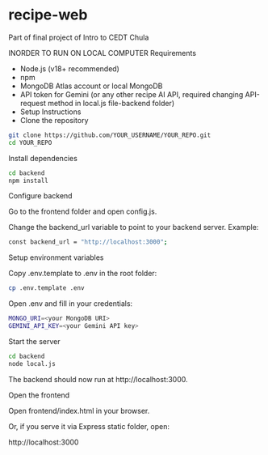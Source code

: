 # recipe-web
Part of final project of Intro to CEDT Chula

INORDER TO RUN ON LOCAL COMPUTER
Requirements

- Node.js (v18+ recommended)
- npm
- MongoDB Atlas account or local MongoDB
- API token for Gemini (or any other recipe AI API, required changing API-request method in local.js file-backend folder)
- Setup Instructions
- Clone the repository
  
```bash
git clone https://github.com/YOUR_USERNAME/YOUR_REPO.git
cd YOUR_REPO
```

Install dependencies

```bash
cd backend
npm install
```

Configure backend

Go to the frontend folder and open config.js.

Change the backend_url variable to point to your backend server.
Example:

```bash
const backend_url = "http://localhost:3000";
```

Setup environment variables

Copy .env.template to .env in the root folder:

```bash
cp .env.template .env
```

Open .env and fill in your credentials:

```bash
MONGO_URI=<your MongoDB URI>
GEMINI_API_KEY=<your Gemini API key>
```

Start the server

```bash
cd backend
node local.js
```

The backend should now run at http://localhost:3000.

Open the frontend

Open frontend/index.html in your browser.

Or, if you serve it via Express static folder, open:

http://localhost:3000
